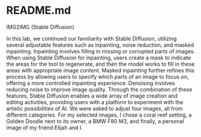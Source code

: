 # README.md

IMG2IMG (Stable Diffusion)

In this lab, we continued our familiarity with Stable Diffusion, utilizing several adjustable features such as inpainting, noise reduction, and masked inpainting. Inpainting involves filling in missing or corrupted parts of images. When using Stable Diffusion for inpainting, users create a mask to indicate the areas for the tool to regenerate, and then the model works to fill in these areas with appropriate image content. Masked inpainting further refines this process by allowing users to specify which parts of an image to focus on, offering a more controlled inpainting experience. Denoising involves reducing noise to improve image quality. Through the combination of these features, Stable Diffusion enables a wide array of image creation and editing activities, providing users with a platform to experiment with the artistic possibilities of AI. We were asked to adjust four images, all from different categories. For my selected images, I chose a coral reef setting, a Golden Doodle next to its owner, a BMW F80 M3, and finally, a personal image of my friend Elijah and I.

